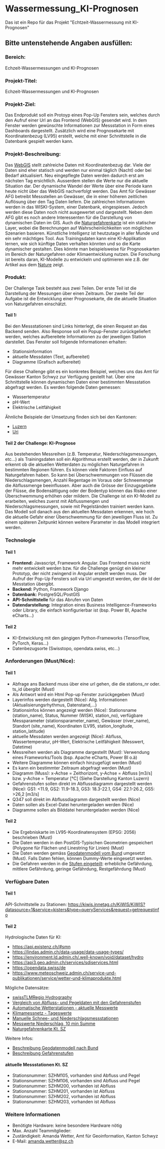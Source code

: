 # Wassermessung_KI-Prognosen
Das ist ein Repo für das Projekt "Echtzeit-Wassermessung mit KI-Prognosen"

## Bitte untenstehende Angaben ausfüllen:

### Bereich: 
Echzeit-Wassermessungen und KI-Prognosen

### Projekt-Titel:
Echzeit-Wassermessungen und KI-Prognosen

### Projekt-Ziel: 
Das Endprodukt soll ein Protoyp eines Pop-Up Fensters sein, welches durch den Aufruf einer Url an das Frontend (WebGIS) gesendet wird. In dem Fenster werden gewünschte Informationen zur Messstation in Form eines Dashboards dargestellt. Zusätzlich wird eine Prognosekarte mit Koordinatenbezug (LV95) erstellt, welche mit einer Schnittstelle in die Datenbank gespielt werden kann.

### Projekt-Beschreibung:
Das [WebGIS](https://map.geo.sz.ch) stellt zahlreiche Daten mit Koordinatenbezug dar. Viele der Daten sind eher statisch und werden nur einmal täglich (Nacht) oder bei Bedarf aktualisiert. Neu eingepflegte Daten werden dadurch erst am nächsten Tag ersichtlich. Ausserdem stellen die Werte nur die aktuelle Situation dar. Der dynamische Wandel der Werte über eine Periode kann heute nicht über das WebGIS nachverfolgt werden.
Das Amt für Gewässer AFG betreibt Messstellen an Gewässer, die in einer höheren zeitlichen Auflösung über den Tag Daten liefern. Die zahlreichen Informationen werden in das WISKI-System, einer Datenbank, eingespiesen. Jedoch werden diese Daten noch nicht ausgewertet und dargestellt. Neben dem AFG gibt es noch andere Interessenten für die Darstellung von dynamischen Daten im GIS.
Auch die [Naturgefahrenkarte]() ist ein statischer Layer, wobei die Berechnungen auf Wahrscheinlichkeiten von möglichen Szenarien basieren. Künstliche Intelligenz ist heutzutage in aller Munde und ein sehr mächtiges Tool. Aus Trainingsdaten kann eine KI-Applikation lernen, wie sich künftige Daten verhalten könnten und so die Karte dynamischer gestalten. Dies könnte man beispielsweise für Prognosekarten im Bereich der Naturgefahren oder Klimaentwicklung nutzen. Die Forschung ist bereits daran, KI-Modelle zu entwickeln und optimieren wie z.B. der Artikel aus dem [Nature](https://www.nature.com/articles/s41586-024-07145-1) zeigt. 

### Produkt: 
Der Challenge Task besteht aus zwei Teilen. Der erste Teil ist die Darstellung der Messungen über einen Zeitraum. Der zweite Teil der Aufgabe ist die Entwicklung einer Prognosekarte, die die aktuelle Situation von Naturgefahren einschätzt. 
#### Teil 1: 
Bei den Messstationen sind Links hinterlegt, die einen Request an das Backend senden. Also Response soll ein Popup-Fenster zurückgeliefert werden, welches aufbereitete Informationen zu der jeweiligen Station darstellet. Das Fenster soll folgende Informationen erhalten:
- Stationsinformation
- aktuelle Messdaten (Text, aufbereitet)
- Diagramme (Grafisch aufbereitet)
  
Für diese Challenge gibt es ein konkretes Beispiel, welches uns das Amt für Gewässer Kanton Schwyz zur Verfügung gestellt hat. Über eine Schnittstelle können dynamischen Daten einer bestimmten Messstation abgefragt werden. Es werden folgende Daten gemessen:
- Wassertemperatur
- pH-Wert
- Elektrische Leitfähigkeit

Ähnliche Beispiele der Umsetzung finden sich bei den Kantonen:
- [Luzern](https://www.geo.lu.ch/messdaten/hydrometrie)
- [Uri](https://geo.ur.ch/?basemap=PKGRAU&center=960861%2C5921756&layers=Oberfl%C3%A4chengew%C3%A4sser%20Pegel%20und%20Abfluss&layersidebarvisible=true&opacity=1&visibility=true&zoom=13)

#### Teil 2 der Challenge: KI-Prognose
Aus bestehenden Messreihen (z.B. Temperatur, Niederschlagsmessungen, etc...) als Trainingsdaten soll ein Algorithmus erstellt werden, der in Zukunft erkennt ob die aktuellen Wetterdaten zu möglichen Naturgefahren in bestimmten Regionen führen. Es können viele Faktoren Einfluss auf Naturgefahren haben. So kann bei Überschwemmungen von Flüssen die Niederschlagsmengen, Anzahl Regentage im Voraus oder Schneemenge die Abflussmenge beeinflussen. Aber auch die Grösse der Einzugsgebiete der Flüsse, die Bodensättigung oder der Bodentyp können das Risiko einer Überschwemmung erhöhen oder mildern. Die Challenge ist ein KI-Modell zu erarbeiten, welches zuerst mit Abflussmengen und Niederschlagsmessungen, sowie mit Pegelständen trainiert werden kann. Das Modell soll danach aus den aktuellen Messdaten erkennen, wie hoch die aktuelle Gefahr einer Überschwemmung für den jeweiligen Fluss ist. Zu einem späteren Zeitpunkt können weitere Parameter in das Modell integriert werden.

### Technologie  
#### Teil 1 
- **Frontend:** Javascript, Framework Angular. Das Frontend muss nicht mehr entwickelt werden bzw. für die Challenge genügt ein kleiner Prototyp, der nicht zwingend in Angular erstellt werden muss. Der Aufruf der Pop-Up Fensters soll via Url umgesetzt werden, der die Id der Messtation übergibt.
- **Backend:** Python, Framework Django
- **Datenbank:** PostgreSQL/PostGIS
- **API-Schnittstelle** für das Abrufen von Daten
- **Datendarstellung:** Integration eines Business Intelligence-Frameworks oder Library, die einfach konfigurierbar ist (bsp. Power BI, Apache eCharts...)

#### Teil 2
- KI-Entwicklung mit den gängigen Python-Frameworks (TensorFlow, PyTorch, Keras...)
- Datenbezugsorte (Swisstopo, opendata.swiss, etc...)

### Anforderungen (Must/Nice): 
#### Teil 1
- Abfrage ans Backend muss über eine url gehen, die die stations_nr oder. ts_id übergibt (Must)
- Als Antwort wird ein Html Pop-up Fenster zurückgegeben (Must)
- Layerinfos werden dargestellt (Nice): Allg. Informationen (Aktualisierungsrhythmus, Datenstand,...)   
- Stationsinfos können angezeigt werden (Nice): Stationsname (station_name), Status, Nummer (WISKI, station_no), verfügbare Messparameter (stationsparameter_name), Gewässer (river_name), Standort (site_name), Koordinaten (LV95, station_longitude, station_latitude)
- aktuelle Messdaten werden angezeigt (Nice): Abfluss, Wassertemperatur, pH-Wert, Elektrische Leitfähigkeit (Messwert, Datetime)
- Messreihen werden als Diagramme dargestellt (Must): Verwendung eines Frameworks/Tools (bsp. Apache eCharts, Power BI o.ä)
- Weitere Diagramme können einfach hinzugefügt werden (Must)
- Es kann ein bestimmter Zeitraum abgefragt werden (Must)
- Diagramm (Muss): x-Achse = Zeithorizont, y-Achse = Abfluss [m3/s] bzw. y-Achse = Temperatur [°C] (Siehe Darstellung Kanton Luzern)
- Gefahrenstufen sollen direkt im Abflussdiagramm dargestellt werden (Nice): GS1: <11.9, GS2: 11.9-18.3, GS3: 18.3-22.1, GS4: 22.1-26.2, GS5: >26,2 [m3/s]
- Q347 soll direkt im Abflussdiagramm dargestellt werden (Nice)
- Daten sollen als Excel-Datei heruntergeladen werden (Nice)
- Diagramme sollen als Bilddatei heruntergeladen werden (Nice)

#### Teil 2
- Die Ergebniskarte im LV95-Koordinatensystem (EPSG: 2056) beschrieben (Must)
- Die Daten werden in den PostGIS-Typischen Geometrien gespeichert (Polygone für Flächen und Linestring für Linien) (Must)
- Die Daten werden gemäss [Geodatenmodell vom Bund](https://www.bafu.admin.ch/bafu/de/home/zustand/daten/geodatenmodelle/naturgefahren--geodatenmodelle.html) umgesetzt (Must). Falls Daten fehlen, können Dummy-Werte eingesetzt werden.
- Die Gefahren werden in die [Stufen eingeteilt](https://map.geo.sz.ch/s/OjcW3X): erhebliche Gefährdung, mittlere Gefährdung, geringe Gefährdung, Restgefährdung (Must)

### Verfügbare Daten
#### Teil 1
API-Schnittstelle zu Stationen: https://kiwis.innetag.ch/KiWIS/KiWIS?datasource=1&service=kisters&type=queryServices&request=getrequestinfo

#### Teil 2
Hydrologische Daten für KI: 
- https://api.existenz.ch/#smn
- https://lindas.admin.ch/data-usage/data-usage-types/
- https://environment.ld.admin.ch/.well-known/void/dataset/hydro
- https://api3.geo.admin.ch/services/sdiservices.html 
- https://opendata.swiss/de
- https://www.meteoschweiz.admin.ch/service-und-publikationen/service/wetter-und-klimaprodukte.html

Mögliche Datensätze:
- [swissTLMRegio Hydrography](https://opendata.swiss/de/dataset/swisstlmregio-hydrography)
- [Vergleich von Abfluss- und Pegeldaten mit den Gefahrenstufen](https://opendata.swiss/de/dataset/vergleich-von-abfluss-und-pegeldaten-mit-den-gefahrenstufen)
- [Automatische Wetterstationen - aktuelle Messwerte](https://opendata.swiss/de/dataset/automatische-wetterstationen-aktuelle-messwerte)
- [Klimamessnetz - Tageswerte](https://opendata.swiss/de/dataset/klimamessnetz-tageswerte)
- [Manuelle Schnee- und Niederschlagsmessstationen](https://opendata.swiss/de/dataset/manuelle-schnee-und-niederschlagsmessstationen)
- [Messwerte Niederschlag, 10 min Summe](https://opendata.swiss/de/dataset/messwerte-niederschlag-10-min-summe)
- [Naturgefahrenkarte Kt. SZ](https://data.sz.ch/explore/dataset/naturgefahrenkarte0/information/)

Weitere Infos:
- [Beschreibung Geodatenmodell nach Bund](https://www.bafu.admin.ch/bafu/de/home/zustand/daten/geodatenmodelle/naturgefahren--geodatenmodelle.html)
- [Beschreibung Gefahrenstufen](https://www.naturgefahren.ch/home/umgang-mit-naturgefahren/hochwasser.html)

#### aktuelle Messstationen Kt. SZ
-	Stationsnummer: SZHM105, vorhanden sind Abfluss und Pegel 
-	Stationsnummer: SZHM106, vorhanden sind Abfluss und Pegel 
-	Stationsnummer: SZHM200, vorhanden ist Abfluss
-	Stationsnummer: SZHM201, vorhanden ist Abfluss
-	Stationsnummer: SZHM202, vorhanden ist Abfluss
-	Stationsnummer: SZHM203, vorhanden ist Abfluss

### Weitere Informationen 
- Benötigte Hardware: keine besondere Hardware nötig
- Max. Anzahl Teammitglieder:
- Zuständigkeit: Amanda Wetter, Amt für Geoinformation, Kanton Schwyz
- E-Mail: amanda.wetter@sz.ch
